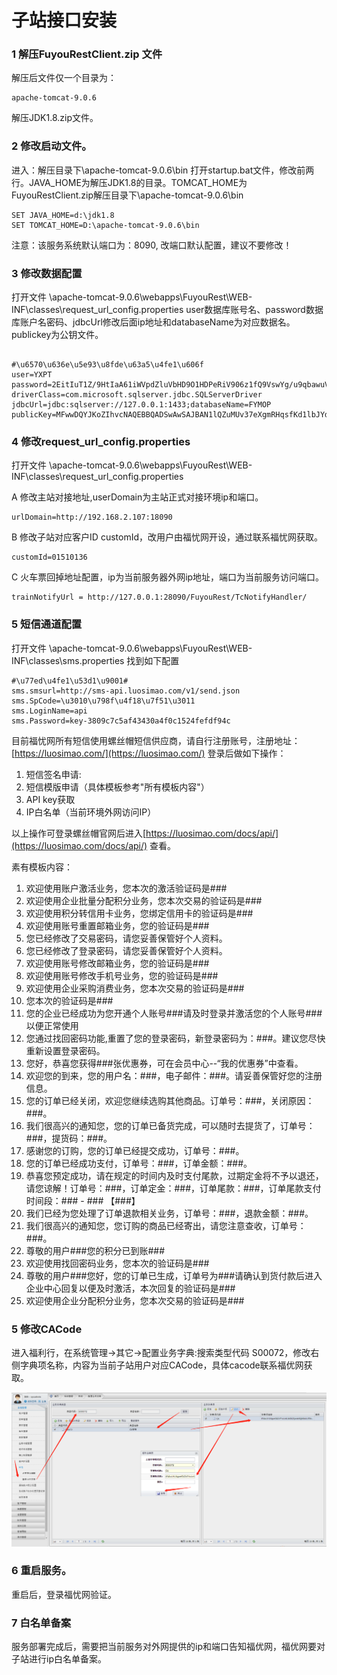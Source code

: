 # 子站接口安装

### 1 解压FuyouRestClient.zip 文件

解压后文件仅一个目录为：

```text
apache-tomcat-9.0.6
```

解压JDK1.8.zip文件。

### 2 修改启动文件。

进入：解压目录下\apache-tomcat-9.0.6\bin 打开startup.bat文件，修改前两行。JAVA\_HOME为解压JDK1.8的目录。TOMCAT\_HOME为FuyouRestClient.zip解压目录下\apache-tomcat-9.0.6\bin

```text
SET JAVA_HOME=d:\jdk1.8
SET TOMCAT_HOME=D:\apache-tomcat-9.0.6\bin
```

注意：该服务系统默认端口为：8090, 改端口默认配置，建议不要修改！

### 3 修改数据配置

  打开文件 \apache-tomcat-9.0.6\webapps\FuyouRest\WEB-INF\classes\request\_url\_config.properties   user数据库账号名、password数据库账户名密码、jdbcUrl修改后面ip地址和databaseName为对应数据名。publickey为公钥文件。

```text

#\u6570\u636e\u5e93\u8fde\u63a5\u4fe1\u606f
user=YXPT
password=2EitIuT1Z/9HtIaA61iWVpdZluVbHD9O1HDPeRiV906z1fQ9VswYg/u9qbawuVXDXiLuWF0XxMaj3OPql5/J6g==
driverClass=com.microsoft.sqlserver.jdbc.SQLServerDriver
jdbcUrl=jdbc:sqlserver://127.0.0.1:1433;databaseName=FYMOP
publicKey=MFwwDQYJKoZIhvcNAQEBBQADSwAwSAJBAN1lQZuMUv37eXgmRHqsfKd1lbJYdkugoHIoIXBb9+JfeC89PGnJH87c8iFn1ajitev9rDvFCsXYP3TIsEzI+HMCAwEAAQ==

```

### 4 修改request\_url\_config.properties

打开文件 \apache-tomcat-9.0.6\webapps\FuyouRest\WEB-INF\classes\request\_url\_config.properties

A 修改主站对接地址,userDomain为主站正式对接环境ip和端口。

```text
urlDomain=http://192.168.2.107:18090
```

B 修改子站对应客户ID customId，改用户由福忧网开设，通过联系福忧网获取。

```text
customId=01510136
```

C 火车票回掉地址配置，ip为当前服务器外网ip地址，端口为当前服务访问端口。

```text
trainNotifyUrl = http://127.0.0.1:28090/FuyouRest/TcNotifyHandler/
```

### 5 短信通道配置

打开文件 \apache-tomcat-9.0.6\webapps\FuyouRest\WEB-INF\classes\sms.properties  找到如下配置

```text
#\u77ed\u4fe1\u53d1\u9001#
sms.smsurl=http://sms-api.luosimao.com/v1/send.json
sms.SpCode=\u3010\u798f\u4f18\u7f51\u3011
sms.LoginName=api
sms.Password=key-3809c7c5af43430a4f0c1524fefdf94c
```

目前福忧网所有短信使用螺丝帽短信供应商，请自行注册账号，注册地址：[https://luosimao.com/](https://luosimao.com/) 登录后做如下操作：

1. 短信签名申请:
2. 短信模版申请（具体模板参考"所有模板内容"）
3. API key获取
4. IP白名单（当前环境外网访问IP）

以上操作可登录螺丝帽官网后进入[https://luosimao.com/docs/api/](https://luosimao.com/docs/api/) 查看。

素有模板内容：

1. 欢迎使用账户激活业务，您本次的激活验证码是\#\#\#
2. 欢迎使用企业批量分配积分业务，您本次交易的验证码是\#\#\#
3. 欢迎使用积分转信用卡业务，您绑定信用卡的验证码是\#\#\#
4. 欢迎使用账号重置邮箱业务，您的验证码是\#\#\#
5. 您已经修改了交易密码，请您妥善保管好个人资料。
6. 您已经修改了登录密码，请您妥善保管好个人资料。
7. 欢迎使用账号修改邮箱业务，您的验证码是\#\#\#
8. 欢迎使用账号修改手机号业务，您的验证码是\#\#\#
9. 欢迎使用企业采购消费业务，您本次交易的验证码是\#\#\#
10. 您本次的验证码是\#\#\#
11. 您的企业已经成功为您开通个人账号\#\#\#请及时登录并激活您的个人账号\#\#\#以便正常使用
12. 您通过找回密码功能,重置了您的登录密码，新登录密码为：\#\#\#。建议您尽快重新设置登录密码。
13. 您好，恭喜您获得\#\#\#张优惠券，可在会员中心--“我的优惠券”中查看。
14. 欢迎您的到来，您的用户名：\#\#\#，电子邮件：\#\#\#。请妥善保管好您的注册信息。
15. 您的订单已经关闭，欢迎您继续选购其他商品。订单号：\#\#\#，关闭原因：\#\#\#。
16. 我们很高兴的通知您，您的订单已备货完成，可以随时去提货了，订单号：\#\#\#，提货码：\#\#\#。
17. 感谢您的订购，您的订单已经提交成功，订单号：\#\#\#。
18. 您的订单已经成功支付，订单号：\#\#\#，订单金额：\#\#\#。
19. 恭喜您预定成功，请在规定的时间内及时支付尾款，过期定金将不予以退还，请您谅解！订单号：\#\#\#，订单定金：\#\#\#，订单尾款：\#\#\#，订单尾款支付时间段：\#\#\# - \#\#\# 【\#\#\#】
20. 我们已经为您处理了订单退款相关业务，订单号：\#\#\#，退款金额：\#\#\#。
21. 我们很高兴的通知您，您订购的商品已经寄出，请您注意查收，订单号：\#\#\#。
22. 尊敬的用户\#\#\#您的积分已到账\#\#\#
23. 欢迎使用找回密码业务，您本次的验证码是\#\#\#
24. 尊敬的用户\#\#\#您好，您的订单已生成，订单号为\#\#\#请确认到货付款后进入企业中心回复以便及时激活，本次回复的验证码是\#\#\#
25. 欢迎使用企业分配积分业务，您本次交易的验证码是\#\#\#

### 5 修改CACode

进入福利行，在系统管理-&gt;其它-&gt;配置业务字典:搜索类型代码 S00072，修改右侧字典项名称，内容为当前子站用户对应CACode，具体cacode联系福优网获取。

![](../.gitbook/assets/image%20%281%29.png)

### 6 重启服务。

重启后，登录福忧网验证。

### 7 白名单备案

服务部署完成后，需要把当前服务对外网提供的ip和端口告知福优网，福优网要对子站进行ip白名单备案。


